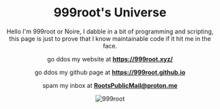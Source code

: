 
<h1 align="center">999root's Universe</h2>

<div align="center">
  Hello I'm 999root or Noire, I dabble in a bit of programming and scripting, this page is just to prove that I know maintainable code if it hit me in the face.
</div>

<div align="center">

  go ddos my website at **https://999root.xyz/**
  
  go ddos my github page at **https://999root.github.io**

  spam my inbox at **RootsPublicMail@proton.me**

</div>

<div align="center">
  <p><img src="https://github-readme-streak-stats.herokuapp.com/?user=999root&" alt="999root" /></p>
</div>


